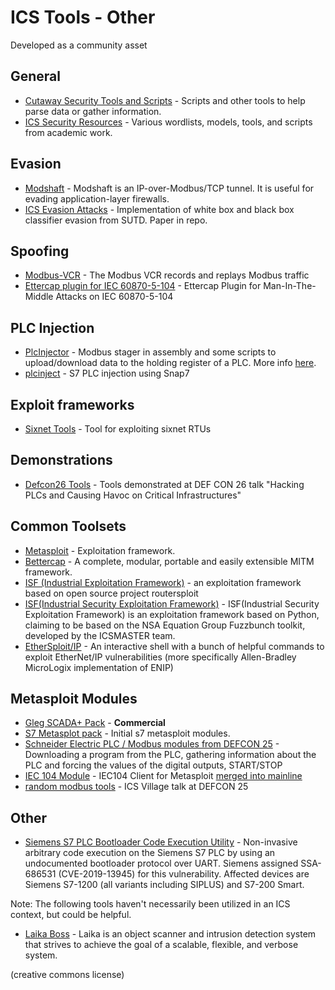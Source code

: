 # ICS Tools - Other

Developed as a community asset

## General

- [Cutaway Security Tools and Scripts](https://github.com/cutaway-security/cutsec_tools) - Scripts and other tools to help parse data or gather information.
- [ICS Security Resources](https://github.com/selmux/ICS-Security) - Various wordlists, models, tools, and scripts from academic work.

## Evasion

- [Modshaft](https://github.com/reidmefirst/modshaft/) - Modshaft is an IP-over-Modbus/TCP tunnel. It is useful for evading application-layer firewalls.
- [ICS Evasion Attacks](https://github.com/scy-phy/ICS-Evasion-Attacks) - Implementation of white box and black box classifier evasion from SUTD. Paper in repo.

## Spoofing

- [Modbus-VCR](https://github.com/reidmefirst/modbus-vcr/) - The Modbus VCR records and replays Modbus traffic
- [Ettercap plugin for IEC 60870-5-104](https://github.com/PMaynard/ettercap-104-mitm) - Ettercap Plugin for Man-In-The-Middle Attacks on IEC 60870-5-104

## PLC Injection

- [PlcInjector](https://github.com/BorjaMerino/PlcInjector) - Modbus stager in assembly and some scripts to upload/download data to the holding register of a PLC. More info [here](http://www.shelliscoming.com/2016/12/modbus-stager-using-plcs-as.html).
- [plcinject](https://github.com/SCADACS/PLCinject) - S7 PLC injection using Snap7

## Exploit frameworks

- [Sixnet Tools](https://github.com/mssabr01/sixnet-tools) - Tool for exploiting sixnet RTUs

## Demonstrations

- [Defcon26 Tools](https://github.com/thiagoralves/defcon26) - Tools demonstrated at DEF CON 26 talk "Hacking PLCs and Causing Havoc on Critical Infrastructures"

## Common Toolsets

- [Metasploit](http://www.metasploit.com) - Exploitation framework.
- [Bettercap](https://github.com/evilsocket/bettercap) - A complete, modular, portable and easily extensible MITM framework.
- [ISF (Industrial Exploitation Framework)](https://github.com/dark-lbp/isf) - an exploitation framework based on open source project routersploit
- [ISF(Industrial Security Exploitation Framework)](https://github.com/w3h/isf) - ISF(Industrial Security Exploitation Framework) is an exploitation framework based on Python, claiming to be based on the NSA Equation Group Fuzzbunch toolkit, developed by the ICSMASTER team.
- [EtherSploit/IP](https://github.com/thiagoralves/EtherSploit-IP) - An interactive shell with a bunch of helpful commands to exploit EtherNet/IP vulnerabilities (more specifically Allen-Bradley MicroLogix implementation of ENIP)

## Metasploit Modules

- [Gleg SCADA+ Pack](http://gleg.net/agora_scada.shtml) - **Commercial**
- [S7 Metasplot pack](../mirrored/s7-metasploit-modules) - Initial s7 metasploit modules.
- [Schneider Electric PLC / Modbus modules from DEFCON 25](https://github.com/arnaudsoullie/funwithmodbus0x5a) - Downloading a program from the PLC, gathering information about the PLC and forcing the values of the digital outputs, START/STOP
- [IEC 104 Module](https://github.com/michaelj0hn/iec104) - IEC104 Client for Metasploit [merged into mainline](https://github.com/rapid7/metasploit-framework/pull/10386)
- [random modbus tools](https://github.com/arnaudsoullie/funwithmodbus0x5a) - ICS Village talk at DEFCON 25

## Other

- [Siemens S7 PLC Bootloader Code Execution Utility](https://github.com/RUB-SysSec/SiemensS7-Bootloader) - Non-invasive arbitrary code execution on the Siemens S7 PLC by using an undocumented bootloader protocol over UART. Siemens assigned SSA-686531 (CVE-2019-13945) for this vulnerability. Affected devices are Siemens S7-1200 (all variants including SIPLUS) and S7-200 Smart.

Note: The following tools haven't necessarily been utilized in an ICS context, but could be helpful.

- [Laika Boss](https://github.com/lmco/laikaboss) - Laika is an object scanner and intrusion detection system that strives to achieve the goal of a scalable, flexible, and verbose system.

(creative commons license)
